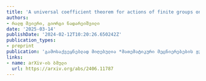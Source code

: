 ```yaml
---
title: 'A universal coefficient theorem for actions of finite groups on $C^*$-algebras'
authors:
- რალფ მეიერი, გიორგი ნადარეიშვილი
date: '2025-03-14'
publishDate: '2024-02-12T10:20:26.650242Z'
publication_types:
- preprint
publication: 'გამოსაქვეყნებლად მიღებულია *მათემატიკური მეცნიერებების ჟურნალში, ტოკიოს უნივერსიტეტი*. პრეპრინტი იხილეთ *arXiv*-ზე'
links:
- name: arXiv-ის ბმული
  url: https://arxiv.org/abs/2406.11787
---
```

